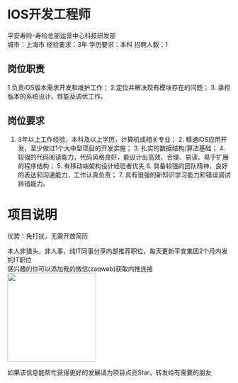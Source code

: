 # IOS开发工程师
平安寿险-寿险总部运营中心科技研发部  
城市：上海市 经验要求：3年 学历要求：本科  招聘人数：1

## 岗位职责
1.负责iOS版本需求开发和维护工作；
   2.定位并解决现有模块存在的问题；
   3. 承担版本的系统设计、性能及调优工作。

## 岗位要求
1. 3年以上工作经验，本科及以上学历，计算机或相关专业；
   2. 精通iOS应用开发，至少做过1个大中型项目的开发实施；
   3. 扎实的数据结构/算法基础；
   4. 较强的代码阅读能力，代码风格良好，能设计出高效、合理、易读、易于扩展的程序结构；
   5. 有移动端架构设计经验者优先
   6. 具备较强的团队精神、良好的表达和沟通能力，工作认真负责；
   7. 具有很强的新知识学习能力和错误调试排错能力。

# 项目说明

优势：免打扰，无需开放简历

本人非猎头，非人事，纯IT同事分享内部推荐职位，每天更新平安集团2个月内发的IT职位  
感兴趣的你可以添加我的微信(zaqweb)获取内推连接  
<img src="https://github.com/zaqweb/PA-IT-JOBS/blob/master/WechatICode.jpeg"  height="200" width="200">

如果该信息能帮忙获得更好的发展请为项目点亮Star，转发给有需要的朋友




